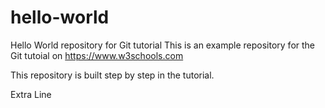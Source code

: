 # hello-world
Hello World repository for Git tutorial
This is an example repository for the Git tutoial on https://www.w3schools.com

This repository is built step by step in the tutorial.

Extra Line
